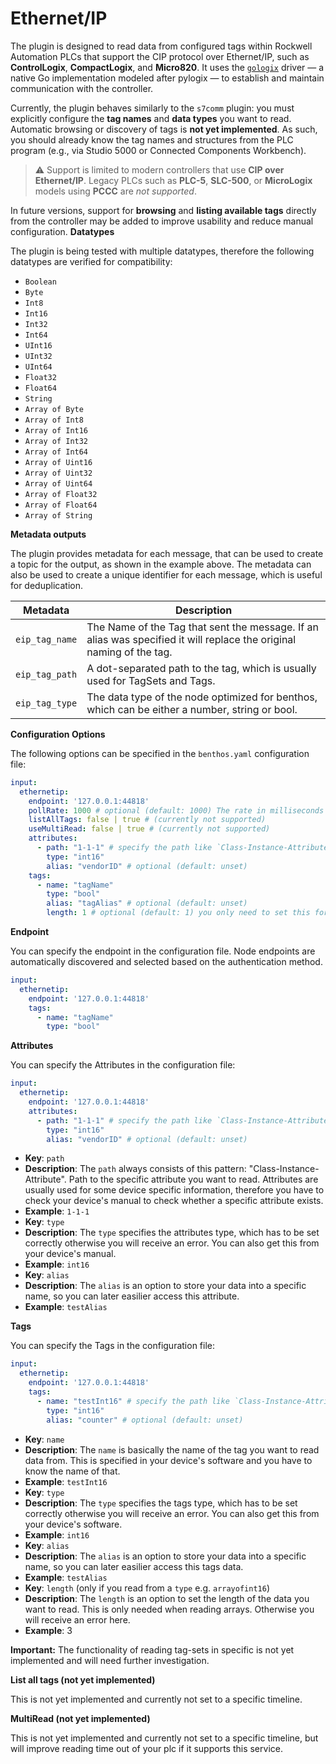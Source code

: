 # Ethernet/IP


The plugin is designed to read data from configured tags within Rockwell Automation PLCs that support the CIP protocol over Ethernet/IP, such as **ControlLogix**, **CompactLogix**, and **Micro820**. It uses the [`gologix`](https://github.com/danomagnum/gologix) driver — a native Go implementation modeled after pylogix — to establish and maintain communication with the controller.

Currently, the plugin behaves similarly to the `s7comm` plugin: you must explicitly configure the **tag names** and **data types** you want to read. Automatic browsing or discovery of tags is **not yet implemented**. As such, you should already know the tag names and structures from the PLC program (e.g., via Studio 5000 or Connected Components Workbench).

> ⚠️ Support is limited to modern controllers that use **CIP over Ethernet/IP**. Legacy PLCs such as **PLC-5**, **SLC-500**, or **MicroLogix** models using **PCCC** are *not supported*.

In future versions, support for **browsing** and **listing available tags** directly from the controller may be added to improve usability and reduce manual configuration.
**Datatypes**

The plugin is being tested with multiple datatypes, therefore the following datatypes are verified for compatibility:

* `Boolean`
* `Byte`
* `Int8`
* `Int16`
* `Int32`
* `Int64`
* `UInt16`
* `UInt32`
* `UInt64`
* `Float32`
* `Float64`
* `String`
* `Array of Byte`
* `Array of Int8`
* `Array of Int16`
* `Array of Int32`
* `Array of Int64`
* `Array of Uint16`
* `Array of Uint32`
* `Array of Uint64`
* `Array of Float32`
* `Array of Float64`
* `Array of String`

**Metadata outputs**

The plugin provides metadata for each message, that can be used to create a topic for the output, as shown in the example above. The metadata can also be used to create a unique identifier for each message, which is useful for deduplication.

| Metadata       | Description                                                                                                          |
| -------------- | -------------------------------------------------------------------------------------------------------------------- |
| `eip_tag_name` | The Name of the Tag that sent the message. If an alias was specified it will replace the original naming of the tag. |
| `eip_tag_path` | A dot-separated path to the tag, which is usually used for TagSets and Tags.                                         |
| `eip_tag_type` | The data type of the node optimized for benthos, which can be either a number, string or bool.                       |

**Configuration Options**

The following options can be specified in the `benthos.yaml` configuration file:

```yaml
input:
  ethernetip:
    endpoint: '127.0.0.1:44818'
    pollRate: 1000 # optional (default: 1000) The rate in milliseconds at which to poll the EthernetIP plc
    listAllTags: false | true # (currently not supported)
    useMultiRead: false | true # (currently not supported)
    attributes:
      - path: "1-1-1" # specify the path like `Class-Instance-Attribute`
        type: "int16"
        alias: "vendorID" # optional (default: unset)
    tags:
      - name: "tagName"
        type: "bool"
        alias: "tagAlias" # optional (default: unset)
        length: 1 # optional (default: 1) you only need to set this for arrays
```

**Endpoint**

You can specify the endpoint in the configuration file. Node endpoints are automatically discovered and selected based on the authentication method.

```yaml
input:
  ethernetip:
    endpoint: '127.0.0.1:44818'
    tags:
      - name: "tagName"
        type: "bool"
```

**Attributes**

You can specify the Attributes in the configuration file:

```yaml
input:
  ethernetip:
    endpoint: '127.0.0.1:44818'
    attributes:
      - path: "1-1-1" # specify the path like `Class-Instance-Attribute`
        type: "int16"
        alias: "vendorID" # optional (default: unset)
```

* **Key**: `path`
* **Description**: The `path` always consists of this pattern: "Class-Instance-Attribute". Path to the specific attribute you want to read. Attributes are usually used for some device specific information, therefore you have to check your device's manual to check whether a specific attribute exists.
* **Example**: `1-1-1`
* **Key**: `type`
* **Description**: The `type` specifies the attributes type, which has to be set correctly otherwise you will receive an error. You can also get this from your device's manual.
* **Example**: `int16`
* **Key**: `alias`
* **Description**: The `alias` is an option to store your data into a specific name, so you can later easilier access this attribute.
* **Example**: `testAlias`

**Tags**

You can specify the Tags in the configuration file:

```yaml
input:
  ethernetip:
    endpoint: '127.0.0.1:44818'
    tags:
      - name: "testInt16" # specify the path like `Class-Instance-Attribute`
        type: "int16"
        alias: "counter" # optional (default: unset)
```

* **Key**: `name`
* **Description**: The `name` is basically the name of the tag you want to read data from. This is specified in your device's software and you have to know the name of that.
* **Example**: `testInt16`
* **Key**: `type`
* **Description**: The `type` specifies the tags type, which has to be set correctly otherwise you will receive an error. You can also get this from your device's software.
* **Example**: `int16`
* **Key**: `alias`
* **Description**: The `alias` is an option to store your data into a specific name, so you can later easilier access this tags data.
* **Example**: `testAlias`
* **Key**: `length` (only if you read from a `type` e.g. `arrayofint16`)
* **Description**: The `length` is an option to set the length of the data you want to read. This is only needed when reading arrays. Otherwise you will receive an error here.
* **Example**: 3

**Important:** The functionality of reading tag-sets in specific is not yet implemented and will need further investigation.

**List all tags (not yet implemented)**

This is not yet implemented and currently not set to a specific timeline.

**MultiRead (not yet implemented)**

This is not yet implemented and currently not set to a specific timeline, but will improve reading time out of your plc if it supports this service.
